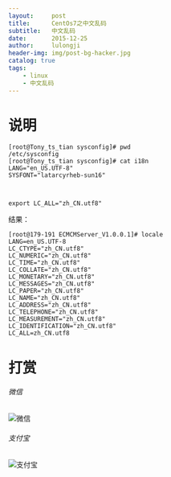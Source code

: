 ```yaml
---
layout:     post
title:      CentOs7之中文乱码
subtitle:   中文乱码
date:       2015-12-25
author:     lulongji
header-img: img/post-bg-hacker.jpg
catalog: true
tags:
    - linux
    - 中文乱码
---
```



# 说明

    [root@Tony_ts_tian sysconfig]# pwd   
    /etc/sysconfig  
    [root@Tony_ts_tian sysconfig]# cat i18n   
    LANG="en_US.UTF-8"   
    SYSFONT="latarcyrheb-sun16"  



    export LC_ALL="zh_CN.utf8"

结果：

    [root@179-191 ECMCMServer_V1.0.0.1]# locale
    LANG=en_US.UTF-8
    LC_CTYPE="zh_CN.utf8"
    LC_NUMERIC="zh_CN.utf8"
    LC_TIME="zh_CN.utf8"
    LC_COLLATE="zh_CN.utf8"
    LC_MONETARY="zh_CN.utf8"
    LC_MESSAGES="zh_CN.utf8"
    LC_PAPER="zh_CN.utf8"
    LC_NAME="zh_CN.utf8"
    LC_ADDRESS="zh_CN.utf8"
    LC_TELEPHONE="zh_CN.utf8"
    LC_MEASUREMENT="zh_CN.utf8"
    LC_IDENTIFICATION="zh_CN.utf8"
    LC_ALL=zh_CN.utf8


# 打赏

###### 微信

![微信](https://hys-parent.oss-cn-beijing.aliyuncs.com/test/wx1.png?x-oss-process=style/test)

###### 支付宝

![支付宝](https://hys-parent.oss-cn-beijing.aliyuncs.com/test/zfb1.png?x-oss-process=style/test)







 

